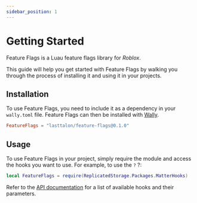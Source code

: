 ```yaml
---
sidebar_position: 1
---
```


# Getting Started

Feature Flags is a Luau feature flags library for _Roblox_.

This guide will help you get started with Feature Flags by walking you through
the process of installing it and using it in your projects.

## Installation

To use Feature Flags, you need to include it as a dependency in your
`wally.toml` file. Feature Flags can then be installed with [Wally].

```toml
FeatureFlags = "lasttalon/feature-flags@0.1.0"
```

[wally]: https://wally.run

## Usage

To use Feature Flags in your project, simply require the module and access the
hooks you want to use. For example, to use the `?` ?:

```lua
local FeatureFlags = require(ReplicatedStorage.Packages.MatterHooks)


```

Refer to the [API documentation][api] for a list of available hooks and their
parameters.

[api]: ../api/
